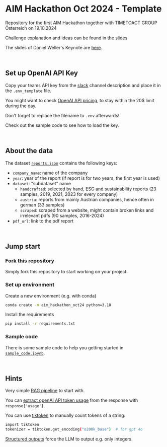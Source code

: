 # AIM Hackathon Oct 2024 - Template
Repository for the first AIM Hackathon together with TIMETOACT GROUP Österreich on 19.10.2024

Challenge explanation and ideas can be found in the [slides](https://timetoactgroup-my.sharepoint.com/:p:/g/personal/felix_krause_timetoact_at/ERZIULziE5pIu7F8MmgPxHwBVuhy9USUtioJsX_Y_31c_g?e=wrWNH4)

The slides of Daniel Weller's Keynote are [here](https://timetoactgroup-my.sharepoint.com/:p:/r/personal/daniel_weller_timetoact_at/Documents/AIM%202024%20Hackathon%20-%20Keynote.pptx?d=w4739bf0698b145e3999cc9bfc400de03&csf=1&web=1&e=Dnaoqe).

<br>

## Set up OpenAI API Key
Copy your teams API key from the [slack](https://join.slack.com/t/aim-ai-impact-mission/shared_invite/zt-2sfahg4h1-Pb7~Ft4ZITZKGAHihEK6QQ) channel description and place it in the `.env_template` file.

You might want to check [OpenAI API pricing](https://openai.com/api/pricing/), to stay within the 20$ limit during the day.

Don't forget to replace the filename to `.env` afterwards!

Check out the sample code to see how to load the key.

<br>

## About the data
The dataset [`reports.json`](data/reports.json) contains the following keys:
- `company_name`: name of the company
- `year`: year of the report (if report is for two years, the first year is used)
- `dataset`: "subdataset" name
    - `handcrafted`: selected by hand, ESG and sustainability reports (23 samples, 2019, 2021, 2023 for every company)
    - `austria`: reports from mainly Austrian companies, hence often in german (33 samples)
    - `scraped`: scraped from a website, might contain broken links and irrelevant pdfs (90 samples, 2016-2024)
- `pdf_url`: link to the pdf report

<br>

## Jump start
### Fork this repository
Simply fork this repository to start working on your project.

### Set up environment
Create a new environment (e.g. with conda)
```bash
conda create -n aim_hackathon_oct24 python=3.10
```

Install the requirements
```bash
pip install -r requirements.txt
```

### Sample code
There is some sample code to help you getting started in [`sample_code.ipynb`](sample_code.ipynb).

<br>

## Hints
Very simple [RAG pipeline](https://medium.com/@ahmed.mohiuddin.architecture/using-ai-to-chat-with-your-documents-leveraging-langchain-faiss-and-openai-3281acfcc4e9) to start with.

You can [extract openAI API token usage](https://help.openai.com/en/articles/6614209-how-do-i-check-my-token-usage) from the response with `response['usage']`.

You can use [tiktoken](https://cookbook.openai.com/examples/how_to_count_tokens_with_tiktoken) to manually count tokens of a string:
```bash
import tiktoken
tokenizer = tiktoken.get_encoding("o200k_base")  # for gpt 4o
```

[Structured outputs](https://platform.openai.com/docs/guides/structured-outputs/introduction) force the LLM to output e.g. only integers.

<br>
